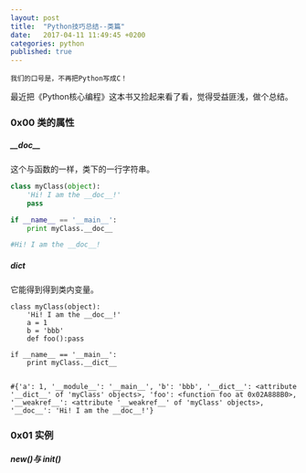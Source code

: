 ```yaml
---
layout: post
title:  "Python技巧总结--类篇"
date:   2017-04-11 11:49:45 +0200
categories: python
published: true
---
```

    我们的口号是，不再把Python写成C！

最近把《Python核心编程》这本书又捡起来看了看，觉得受益匪浅，做个总结。

### 0x00 类的属性

##### \_\_doc\_\_

这个与函数的一样，类下的一行字符串。

```python
class myClass(object):
    'Hi! I am the __doc__!'
    pass

if __name__ == '__main__':
    print myClass.__doc__

#Hi! I am the __doc__!
```

##### __dict__

它能得到得到类内变量。

```
class myClass(object):
    'Hi! I am the __doc__!'
    a = 1
    b = 'bbb'
    def foo():pass

if __name__ == '__main__':
    print myClass.__dict__


#{'a': 1, '__module__': '__main__', 'b': 'bbb', '__dict__': <attribute '__dict__' of 'myClass' objects>, 'foo': <function foo at 0x02A888B0>, '__weakref__': <attribute '__weakref__' of 'myClass' objects>, '__doc__': 'Hi! I am the __doc__!'}
```

### 0x01 实例

##### __new__()与 __init__()